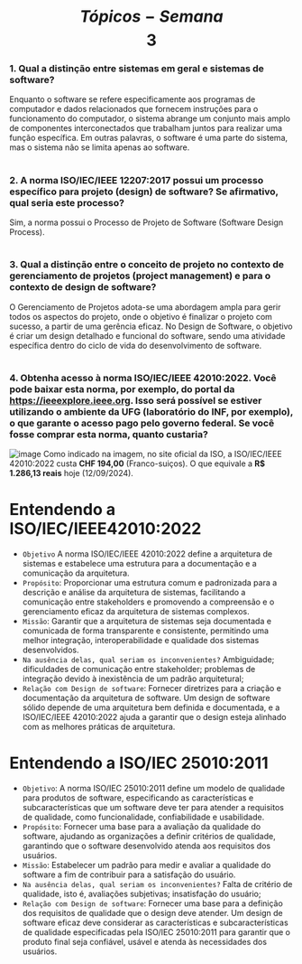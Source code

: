 # $$Tópicos - Semana$$ $$3$$
### 1. Qual a distinção entre sistemas em geral e sistemas de software?
Enquanto o software se refere especificamente aos programas de computador e dados relacionados que fornecem instruções para o funcionamento do computador, o sistema abrange um conjunto mais amplo de componentes interconectados que trabalham juntos para realizar uma função específica. Em outras palavras, o software é uma parte do sistema, mas o sistema não se limita apenas ao software.
#
### 2. A norma ISO/IEC/IEEE 12207:2017 possui um processo específico para projeto (design) de software? Se afirmativo, qual seria este processo?
Sim, a norma possui o Processo de Projeto de Software (Software Design Process).
#
### 3. Qual a distinção entre o conceito de projeto no contexto de gerenciamento de projetos (project management) e para o contexto de design de software?
O Gerenciamento de Projetos adota-se uma abordagem ampla para gerir todos os aspectos do projeto, onde o objetivo é finalizar o projeto com sucesso, a partir de uma gerência eficaz. No Design de Software, o objetivo é criar um design detalhado e funcional do software, sendo uma atividade específica dentro do ciclo de vida do desenvolvimento de software.
#
### 4. Obtenha acesso à norma ISO/IEC/IEEE 42010:2022. Você pode baixar esta norma, por exemplo, do portal da https://ieeexplore.ieee.org. Isso será possível se estiver utilizando o ambiente da UFG (laboratório do INF, por exemplo), o que garante o acesso pago pelo governo federal. Se você fosse comprar esta norma, quanto custaria?
![image](https://github.com/user-attachments/assets/6f3ae4b9-a255-42f0-9158-63af87c7a3c3)
Como indicado na imagem, no site oficial da ISO, a ISO/IEC/IEEE 42010:2022 custa **CHF 194,00** (Franco-suiços). O que equivale a **R$ 1.286,13 reais** hoje (12/09/2024).
#
#
# Entendendo a ISO/IEC/IEEE42010:2022
* ```Objetivo``` A norma ISO/IEC/IEEE 42010:2022 define a arquitetura de sistemas e estabelece uma estrutura para a documentação e a comunicação da arquitetura.
* ```Propósito```: Proporcionar uma estrutura comum e padronizada para a descrição e análise da arquitetura de sistemas, facilitando a comunicação entre stakeholders e promovendo a compreensão e o gerenciamento eficaz da arquitetura de sistemas complexos.
* ```Missão```: Garantir que a arquitetura de sistemas seja documentada e comunicada de forma transparente e consistente, permitindo uma melhor integração, interoperabilidade e qualidade dos sistemas desenvolvidos.
* ```Na ausência delas, qual seriam os inconvenientes?```
  Ambiguidade; dificuldades de comunicação entre stakeholder; problemas de integração devido à inexistência de um padrão arquitetural;
*  ```Relação com Design de software```: Fornecer diretrizes para a criação e documentação da arquitetura de software. Um design de software sólido depende de uma arquitetura bem definida e documentada, e a ISO/IEC/IEEE 42010:2022 ajuda a garantir que o design esteja alinhado com as melhores práticas de arquitetura.

# Entendendo a ISO/IEC 25010:2011
* ```Objetivo```: A norma ISO/IEC 25010:2011 define um modelo de qualidade para produtos de software, especificando as características e subcaracterísticas que um software deve ter para atender a requisitos de qualidade, como funcionalidade, confiabilidade e usabilidade.
* ```Propósito```: Fornecer uma base para a avaliação da qualidade do software, ajudando as organizações a definir critérios de qualidade, garantindo que o software desenvolvido atenda aos requisitos dos usuários.
* ```Missão```: Estabelecer um padrão para medir e avaliar a qualidade do software a fim de contribuir para a satisfação do usuário.
* ```Na ausência delas, qual seriam os inconvenientes?```
Falta de critério de qualidade, isto é, avaliações subjetivas; insatisfação do usuário;
* ``` Relação com Design de software ```: Fornecer uma base para a definição dos requisitos de qualidade que o design deve atender. Um design de software eficaz deve considerar as características e subcaracterísticas de qualidade especificadas pela ISO/IEC 25010:2011 para garantir que o produto final seja confiável, usável e atenda às necessidades dos usuários.
